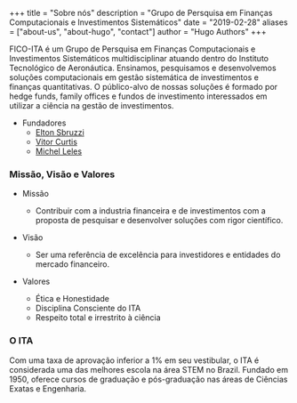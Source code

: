 +++
title = "Sobre nós"
description = "Grupo de Persquisa em Finanças Computacionais e Investimentos Sistemáticos"
date = "2019-02-28"
aliases = ["about-us", "about-hugo", "contact"]
author = "Hugo Authors"
+++

FICO-ITA é um Grupo de Persquisa em Finanças Computacionais e Investimentos Sistemáticos multidisciplinar atuando dentro do Instituto Tecnológico de Aeronáutica. Ensinamos, pesquisamos e desenvolvemos soluções computacionais em gestão sistemática de investimentos e finanças quantitativas. O público-alvo de nossas soluções é formado por hedge funds, family offices e fundos de investimento interessados em utilizar a ciência na gestão de investimentos.

* Fundadores
    - [Elton Sbruzzi](https://www.linkedin.com/in/eltonsbruzzi/)
    - [Vitor Curtis](https://www.linkedin.com/in/vitor-curtis/)
    - [Michel Leles](https://www.linkedin.com/in/michel-leles/)

### Missão, Visão e Valores

* Missão
    - Contribuir com a industria financeira e de investimentos com a proposta de pesquisar e desenvolver soluções com rigor científico.

* Visão
    - Ser uma referência de excelência para investidores e entidades do mercado financeiro.

* Valores
    - Ética e Honestidade
    - Disciplina Consciente do ITA
    - Respeito total e irrestrito à ciência

### O ITA
Com uma taxa de aprovação inferior a 1% em seu vestibular, o ITA é considerada uma das melhores escola na área STEM no Brazil. Fundado em 1950, oferece cursos de graduação e pós-graduação nas áreas de Ciências Exatas e Engenharia.